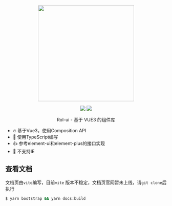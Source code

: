 <p align="center">
  <img width="300px" src="https://i.loli.net/2020/12/26/n4qovKt8YrSb17y.png">
</p>

<p align="center" >
    <img class="inline-block mr-5" src="https://img.shields.io/npm/v/rol-ui.svg">
    <img class="inline-block" src="https://img.shields.io/npm/l/rol-ui.svg">
</p>

<p align="center">Rol-ui - 基于 VUE3 的组件库</p>

* 🔥 基于Vue3，使用Composition API
* 🐂 使用TypeScript编写
* 👍 参考element-ui和element-plus的接口实现
* 🚫 不支持IE

## 查看文档

文档页由`vite`编写，目前`vite` 版本不稳定，文档页官网暂未上线，请`git clone`后执行
```bash
$ yarn bootstrap && yarn docs:build
```
